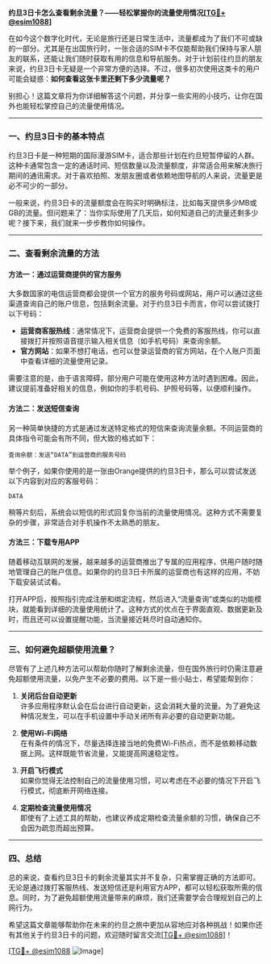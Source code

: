 **约旦3日卡怎么查看剩余流量？——轻松掌握你的流量使用情况[[TG💪+ @esim1088](https://t.me/s/esim1088)]**

在如今这个数字化时代，无论是旅行还是日常生活中，流量都成为了我们不可或缺的一部分。尤其是在出国旅行时，一张合适的SIM卡不仅能帮助我们保持与家人朋友的联系，还能让我们随时获取有用的信息和导航服务。对于计划前往约旦的朋友来说，约旦3日卡无疑是一个非常方便的选择。不过，很多初次使用这类卡的用户可能会疑惑：**如何查看这张卡里还剩下多少流量呢？**

别担心！这篇文章将为你详细解答这个问题，并分享一些实用的小技巧，让你在国外也能轻松掌控自己的流量使用情况。

---

### 一、约旦3日卡的基本特点

约旦3日卡是一种短期的国际漫游SIM卡，适合那些计划在约旦短暂停留的人群。这种卡通常包含一定的通话时间、短信数量以及流量额度，非常适合用来解决旅行期间的通讯需求。对于喜欢拍照、发朋友圈或者依赖地图导航的人来说，流量更是必不可少的一部分。

一般来说，约旦3日卡的流量额度会在购买时明确标注，比如每天提供多少MB或GB的流量。但问题来了：当你实际使用了几天后，如何知道自己的流量还剩多少呢？接下来，我们就来一步步教你如何操作。

---

### 二、查看剩余流量的方法

#### 方法一：通过运营商提供的官方服务

大多数国家的电信运营商都会提供一个官方的服务号码或网站，用户可以通过这些渠道查询自己的账户信息，包括剩余流量。对于约旦3日卡而言，你可以尝试拨打以下号码：

- **运营商客服热线**：通常情况下，运营商会提供一个免费的客服热线，你可以直接拨打并按照语音提示输入相关信息（如手机号码）来查询余额。
- **官方网站**：如果不想打电话，也可以登录运营商的官方网站，在个人账户页面中查看详细的流量使用记录。

需要注意的是，由于语言障碍，部分用户可能在使用这种方法时遇到困难。因此，建议提前准备好相关的信息，例如你的手机号码、护照号码等，以便顺利操作。

#### 方法二：发送短信查询

另一种简单快捷的方式是通过发送特定格式的短信来查询流量余额。不同运营商的具体指令可能会有所不同，但大致的格式如下：

```
查询余额：发送“DATA”到运营商的服务号码
```

举个例子，如果你使用的是一张由Orange提供的约旦3日卡，那么可以尝试发送以下内容到对应的客服号码：

```
DATA
```

稍等片刻后，系统会以短信的形式回复你当前的流量使用情况。这种方式不需要复杂的步骤，非常适合对手机操作不太熟悉的朋友。

#### 方法三：下载专用APP

随着移动互联网的发展，越来越多的运营商推出了专属的应用程序，供用户随时随地管理自己的账户信息。如果你的约旦3日卡所属的运营商也有这样的应用，不妨下载安装试试看。

打开APP后，按照指引完成注册和绑定流程，然后进入“流量查询”或类似的功能模块，就能看到详细的流量使用统计了。这种方式的优点在于界面直观、数据更新及时，而且还可以设置提醒功能，当流量接近耗尽时自动通知你。

---

### 三、如何避免超额使用流量？

尽管有了上述几种方法可以帮助你随时了解剩余流量，但在国外旅行时仍需注意避免超额使用流量，以免产生不必要的费用。以下是一些小贴士，希望能帮到你：

1. **关闭后台自动更新**  
   许多应用程序默认会在后台进行自动更新，这会消耗大量的流量。为了避免这种情况发生，可以在手机设置中手动关闭所有非必要的自动更新功能。

2. **使用Wi-Fi网络**  
   在有条件的情况下，尽量选择连接当地的免费Wi-Fi热点，而不是依赖移动数据上网。这样既能节省流量，又能提高网速稳定性。

3. **开启飞行模式**  
   如果你觉得无法控制自己的流量使用习惯，可以考虑在不必要的情况下开启飞行模式，彻底断开网络连接。

4. **定期检查流量使用情况**  
   即使有了上述工具的帮助，也建议养成定期检查流量余额的习惯，确保自己不会因为疏忽而超出预算。

---

### 四、总结

总的来说，查看约旦3日卡的剩余流量其实并不复杂，只需掌握正确的方法即可。无论是通过拨打客服热线、发送短信还是利用官方APP，都可以轻松获取所需的信息。同时，为了避免超额使用流量带来的麻烦，我们还需要学会合理规划自己的上网行为。

希望这篇文章能够帮助你在未来的约旦之旅中更加从容地应对各种挑战！如果你还有其他关于约旦3日卡的问题，欢迎随时留言交流[[TG💪+ @esim1088](https://t.me/s/esim1088)]！

[[TG💪+ @esim1088](https://t.me/s/esim1088) ![Image](https://i.postimg.cc/4NQfJmqS/Snipaste-2025-05-13-00-14-12.png)]